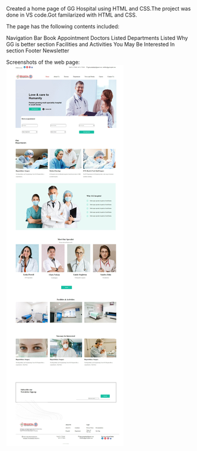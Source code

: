 Created a home page of GG Hospital using HTML and CSS.The project was done in VS code.Got familarized with HTML and CSS.


The page has the following contents included:

Navigation Bar
Book Appointment
Doctors Listed
Departments Listed
Why GG is better section
Facilities and Activities
You May Be Interested In section
Footer
Newsletter

Screenshots of the web page:
![ScreenShot](/images/ScreenshotWebPage.jpeg)

